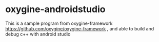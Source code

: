 # oxygine-androidstudio
This is a sample program from oxygine-framework https://github.com/oxygine/oxygine-framework , and able to build and debug c++ with android studio
